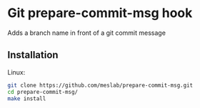 # Git prepare-commit-msg hook

Adds a branch name in front of a git commit message

## Installation 

Linux:
```bash
git clone https://github.com/meslab/prepare-commit-msg.git
cd prepare-commit-msg/
make install
